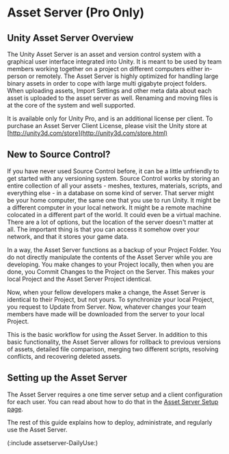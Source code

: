Asset Server (Pro Only)
=======================


Unity Asset Server Overview
---------------------------


The <span class=keyword>Unity Asset Server</span> is an asset and version control system with a graphical user interface integrated into Unity.  It is meant to be used by team members working together on a project on different computers either in-person or remotely.  The Asset Server is highly optimized for handling large binary assets in order to cope with large multi gigabyte project folders. When uploading assets, <span class=keyword>Import Settings</span> and other meta data about each asset is uploaded to the asset server as well. Renaming and moving files is at the core of the system and well supported.

It is available only for Unity Pro, and is an additional license per client.  To purchase an Asset Server Client License, please visit the Unity store at [http://unity3d.com/store](http://unity3d.com/store.html)

New to Source Control?
----------------------


If you have never used Source Control before, it can be a little unfriendly to get started with any versioning system.  Source Control works by storing an entire collection of all your assets - meshes, textures, materials, scripts, and everything else - in a database on some kind of server.  That server might be your home computer, the same one that you use to run Unity.  It might be a different computer in your local network.  It might be a remote machine colocated in a different part of the world.  It could even be a virtual machine.  There are a lot of options, but the location of the server doesn't matter at all.  The important thing is that you can access it somehow over your network, and that it stores your game data.

In a way, the Asset Server functions as a backup of your Project Folder.  You do not directly manipulate the contents of the Asset Server while you are developing.  You make changes to your Project locally, then when you are done, you <span class=menu>Commit Changes</span> to the Project on the Server.  This makes your local Project and the Asset Server Project identical.

Now, when your fellow developers make a change, the Asset Server is identical to their Project, but not yours.  To synchronize your local Project, you request to <span class=menu>Update from Server</span>.  Now, whatever changes your team members have made will be downloaded from the server to your local Project.

This is the basic workflow for using the Asset Server.  In addition to this basic functionality, the Asset Server allows for rollback to previous versions of assets, detailed file comparison, merging two different scripts, resolving conflicts, and recovering deleted assets.

Setting up the Asset Server
---------------------------


The Asset Server requires a one time server setup and a client configuration for each user.  You can read about how to do that in the [Asset Server Setup page](assetserver-Setup.html).

The rest of this guide explains how to deploy, administrate, and regularly use the Asset Server.

(:include assetserver-DailyUse:)
